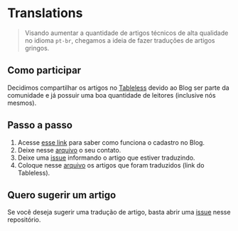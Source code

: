 # Translations

> Visando aumentar a quantidade de artigos técnicos de alta qualidade no idioma `pt-br`, chegamos a ideia de fazer traduções de artigos gringos.

## Como participar

Decidimos compartilhar os artigos no [Tableless](http://tableless.com.br) devido ao Blog ser parte da comunidade e já possuir uma boa quantidade de leitores (inclusive nós mesmos).

## Passo a passo

1. Acesse [esse link](http://tableless.com.br/seja-um-autor/) para saber como funciona o cadastro no Blog.
2. Deixe nesse [arquivo](/projects/translations/contributors.md) o seu contato.
3. Deixe uma [issue](https://github.com/femug-abc/femug-abc/issues) informando o artigo que estiver traduzindo.
4. Coloque nesse [arquivo](/projects/translations/translated.md) os artigos que foram traduzidos (link do Tableless).

## Quero sugerir um artigo

Se você deseja sugerir uma tradução de artigo, basta abrir uma [issue](https://github.com/femug-abc/femug-abc/issues) nesse repositório.

